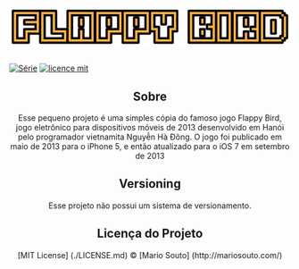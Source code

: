 
<p align="center">
  <img alt="Logo do projeto" src="./Img/logo.png" />
</p> 

##

[![Série](https://img.shields.io/badge/FREITASGUILHERME-Flappy%20Bird-orange)](https://freitasguilherme.github.io/Flappy_Bird/)
[![licence mit](https://img.shields.io/badge/licence-MIT-blue.svg)](https://github.com/afonsopacifer/open-source-boilerplate/blob/master/LICENSE.md)


  
<h2 align="center">Sobre</h2>

<p align="center">
Esse pequeno projeto é uma simples cópia do famoso jogo Flappy Bird, jogo eletrônico para dispositivos móveis de 2013 desenvolvido em Hanói pelo programador vietnamita Nguyễn Hà Đông. O jogo foi publicado em maio de 2013 para o iPhone 5, e então atualizado para o iOS 7 em setembro de 2013
</p> 

<h2 align="center">Versioning</h2>

<p align="center">
Esse projeto não possui um sistema de versionamento.
</p> 

<h2 align="center">Licença do Projeto</h2>

<p align="center">
[MIT License] (./LICENSE.md) © [Mario Souto] (http://mariosouto.com/)
</p> 

